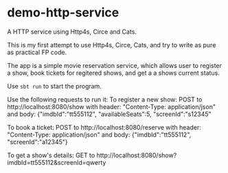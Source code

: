 # demo-http-service

A HTTP service using Http4s, Circe and Cats.

This is my first attempt to use Http4s, Circe, Cats, and try to write as pure as practical FP code.

The app is a simple movie reservation service, which allows user to register a show, book tickets for regitered shows, and get a a shows current status.

Use `sbt run` to start the program.

Use the following requests to run it:
To register a new show:
POST to http://localhost:8080/show
with header: "Content-Type: application/json"
and body: {"imdbId":"tt555112", "availableSeats":5, "screenId":"s12345"

To book a ticket:
POST to http://localhost:8080/reserve
with header: "Content-Type: application/json"
and body: {"imdbId":"tt555112", "screenId":"a12345"}

To get a show's details:
GET to http://localhost:8080/show?imdbId=tt555112&screenId=qwerty


